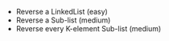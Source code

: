 - Reverse a LinkedList (easy)
- Reverse a Sub-list (medium)
- Reverse every K-element Sub-list (medium)

